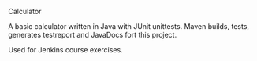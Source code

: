 Calculator

A basic calculator written in Java with JUnit unittests. 
Maven builds, tests, generates testreport and JavaDocs fort this project.

Used for Jenkins course exercises.
